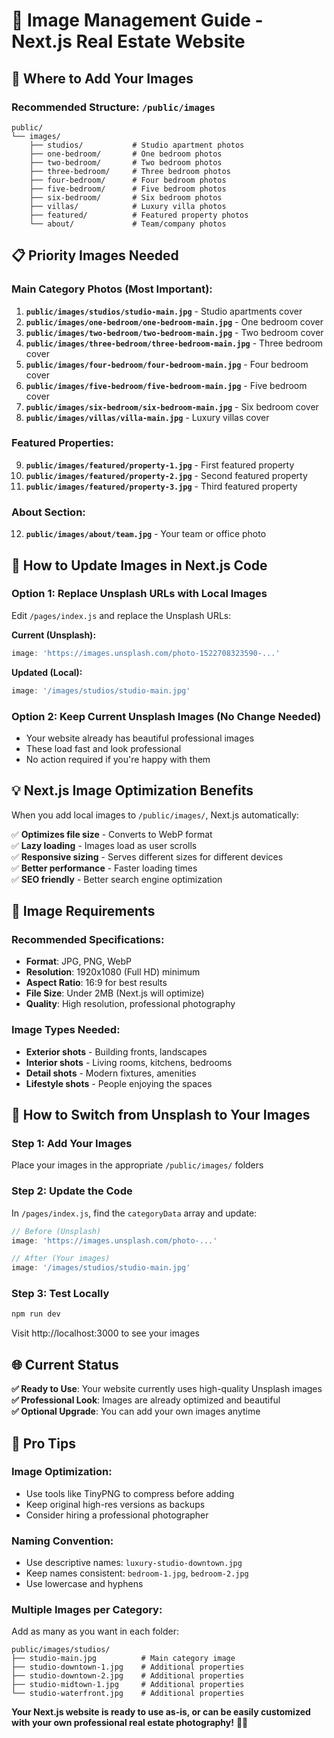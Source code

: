 # 📸 Image Management Guide - Next.js Real Estate Website

## 🎯 **Where to Add Your Images**

### **Recommended Structure: `/public/images`**
```
public/
└── images/
    ├── studios/           # Studio apartment photos
    ├── one-bedroom/       # One bedroom photos  
    ├── two-bedroom/       # Two bedroom photos
    ├── three-bedroom/     # Three bedroom photos
    ├── four-bedroom/      # Four bedroom photos
    ├── five-bedroom/      # Five bedroom photos
    ├── six-bedroom/       # Six bedroom photos
    ├── villas/            # Luxury villa photos
    ├── featured/          # Featured property photos
    └── about/             # Team/company photos
```

## 📋 **Priority Images Needed**

### **Main Category Photos (Most Important):**
1. **`public/images/studios/studio-main.jpg`** - Studio apartments cover
2. **`public/images/one-bedroom/one-bedroom-main.jpg`** - One bedroom cover  
3. **`public/images/two-bedroom/two-bedroom-main.jpg`** - Two bedroom cover
4. **`public/images/three-bedroom/three-bedroom-main.jpg`** - Three bedroom cover
5. **`public/images/four-bedroom/four-bedroom-main.jpg`** - Four bedroom cover
6. **`public/images/five-bedroom/five-bedroom-main.jpg`** - Five bedroom cover  
7. **`public/images/six-bedroom/six-bedroom-main.jpg`** - Six bedroom cover
8. **`public/images/villas/villa-main.jpg`** - Luxury villas cover

### **Featured Properties:**
9. **`public/images/featured/property-1.jpg`** - First featured property
10. **`public/images/featured/property-2.jpg`** - Second featured property  
11. **`public/images/featured/property-3.jpg`** - Third featured property

### **About Section:**
12. **`public/images/about/team.jpg`** - Your team or office photo

## 🔧 **How to Update Images in Next.js Code**

### **Option 1: Replace Unsplash URLs with Local Images**

Edit `/pages/index.js` and replace the Unsplash URLs:

**Current (Unsplash):**
```javascript
image: 'https://images.unsplash.com/photo-1522708323590-...'
```

**Updated (Local):**
```javascript
image: '/images/studios/studio-main.jpg'
```

### **Option 2: Keep Current Unsplash Images (No Change Needed)**
- Your website already has beautiful professional images
- These load fast and look professional
- No action required if you're happy with them

## 💡 **Next.js Image Optimization Benefits**

When you add local images to `/public/images/`, Next.js automatically:

✅ **Optimizes file size** - Converts to WebP format  
✅ **Lazy loading** - Images load as user scrolls  
✅ **Responsive sizing** - Serves different sizes for different devices  
✅ **Better performance** - Faster loading times  
✅ **SEO friendly** - Better search engine optimization  

## 📐 **Image Requirements**

### **Recommended Specifications:**
- **Format**: JPG, PNG, WebP
- **Resolution**: 1920x1080 (Full HD) minimum
- **Aspect Ratio**: 16:9 for best results
- **File Size**: Under 2MB (Next.js will optimize)
- **Quality**: High resolution, professional photography

### **Image Types Needed:**
- **Exterior shots** - Building fronts, landscapes
- **Interior shots** - Living rooms, kitchens, bedrooms
- **Detail shots** - Modern fixtures, amenities
- **Lifestyle shots** - People enjoying the spaces

## 🔄 **How to Switch from Unsplash to Your Images**

### **Step 1: Add Your Images**
Place your images in the appropriate `/public/images/` folders

### **Step 2: Update the Code**
In `/pages/index.js`, find the `categoryData` array and update:

```javascript
// Before (Unsplash)
image: 'https://images.unsplash.com/photo-...'

// After (Your images)
image: '/images/studios/studio-main.jpg'
```

### **Step 3: Test Locally**
```bash
npm run dev
```
Visit http://localhost:3000 to see your images

## 🌐 **Current Status**

**✅ Ready to Use**: Your website currently uses high-quality Unsplash images  
**✅ Professional Look**: Images are already optimized and beautiful  
**✅ Optional Upgrade**: You can add your own images anytime  

## 🎨 **Pro Tips**

### **Image Optimization:**
- Use tools like TinyPNG to compress before adding
- Keep original high-res versions as backups
- Consider hiring a professional photographer

### **Naming Convention:**
- Use descriptive names: `luxury-studio-downtown.jpg`
- Keep names consistent: `bedroom-1.jpg`, `bedroom-2.jpg`
- Use lowercase and hyphens

### **Multiple Images per Category:**
Add as many as you want in each folder:
```
public/images/studios/
├── studio-main.jpg          # Main category image
├── studio-downtown-1.jpg    # Additional properties
├── studio-downtown-2.jpg    # Additional properties
├── studio-midtown-1.jpg     # Additional properties
└── studio-waterfront.jpg    # Additional properties
```

**Your Next.js website is ready to use as-is, or can be easily customized with your own professional real estate photography!** 📸🏡